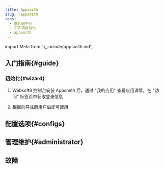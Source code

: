 ```yaml
---
title: Appsmith
slug: /appsmith
tags:
  - 低代码平台
  - 工作流自动化
  - appsmith
---
```


import Meta from './_include/appsmith.md';

<Meta name="meta" />

## 入门指南{#guide}

### 初始化{#wizard}

1. Websoft9 控制台安装 Appsmith 后，通过 "我的应用" 查看应用详情，在 "访问" 标签页中获取登录信息

2. 根据向导注册用户后即可使用


## 配置选项{#configs}


## 管理维护{#administrator}


## 故障

